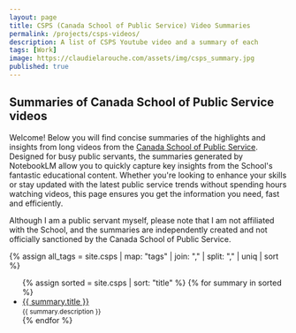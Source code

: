 ```yaml
---
layout: page
title: CSPS (Canada School of Public Service) Video Summaries
permalink: /projects/csps-videos/
description: A list of CSPS Youtube video and a summary of each
tags: [Work]
image: https://claudielarouche.com/assets/img/csps_summary.jpg
published: true
---
```


<link rel="stylesheet" href="{{ "/assets/css/custom.css" | relative_url }}">

## Summaries of Canada School of Public Service videos
  
Welcome! Below you will find concise summaries of the highlights and insights from long videos from the <a href="https://www.youtube.com/@SchoolEcole_GC" target="_blank">Canada School of Public Service</a>. Designed for busy public servants, the summaries generated by NotebookLM allow you to quickly capture key insights from the School's fantastic educational content. Whether you're looking to enhance your skills or stay updated with the latest public service trends without spending hours watching videos, this page ensures you get the information you need, fast and efficiently.

Although I am a public servant myself, please note that I am not affiliated with the School, and the summaries are independently created and not officially sanctioned by the Canada School of Public Service.

{% assign all_tags = site.csps | map: "tags" | join: "," | split: "," | uniq | sort %}

<ul>
  {% assign sorted = site.csps | sort: "title" %}
  {% for summary in sorted %}
    <li>
      <a href="{{ summary.url }}">{{ summary.title }}</a><br>
      <small>{{ summary.description }}</small>
    </li>
  {% endfor %}
</ul>